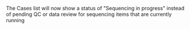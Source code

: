 The Cases list will now show a status of "Sequencing in progress" instead of pending QC or data
review for sequencing items that are currently running
